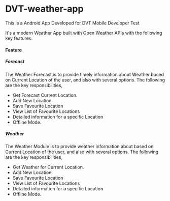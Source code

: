 # DVT-weather-app

This is a Android App Developed for DVT Mobile Developer Test

It's a modern Weather App built with Open Weather APIs with the following key features.

#### Feature

##### Forecast

The Weather Forecast is to provide timely information about Weather based on Current Location of the
user, and also with several options.
The following are the key responsibilities,

* Get Forecast Current Location.
* Add New Location.
* Save Favourite Location
* View List of Favourite Locations
* Detailed information for a specific Location
* Offline Mode.

##### Weather

The Weather Module is to provide weather information about based on Current Location of the
user, and also with several options.
The following are the key responsibilities,

* Get Weather for Current Location.
* Add New Location.
* Save Favourite Location
* View List of Favourite Locations
* Detailed information for a specific Location
* Offline Mode.
